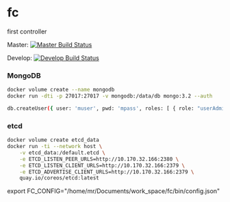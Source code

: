 # fc
first controller

Master: [![Master Build Status](https://travis-ci.com/wrfly/fc.svg?token=LqBN16z2mHbvTyyYr9hc&branch=master)](https://travis-ci.com/wrfly/fc)

Develop: [![Develop Build Status](https://travis-ci.com/wrfly/fc.svg?token=LqBN16z2mHbvTyyYr9hc&branch=develop)](https://travis-ci.com/wrfly/fc)

### MongoDB
```bash
docker volume create --name mongodb
docker run -dti -p 27017:27017 -v mongodb:/data/db mongo:3.2 --auth

db.createUser({ user: 'muser', pwd: 'mpass', roles: [ { role: "userAdminAnyDatabase", db: "fc" } ] });
```

### etcd
```bash
docker volume create etcd_data
docker run -ti --network host \
	-v etcd_data:/default.etcd \
	-e ETCD_LISTEN_PEER_URLS=http://10.170.32.166:2380 \
	-e ETCD_LISTEN_CLIENT_URLS=http://10.170.32.166:2379 \
	-e ETCD_ADVERTISE_CLIENT_URLS=http://10.170.32.166:2379 \
	quay.io/coreos/etcd:latest
```

export FC_CONFIG="/home/mr/Documents/work_space/fc/bin/config.json"
